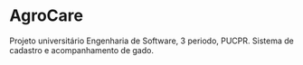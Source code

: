 # AgroCare
Projeto universitário Engenharia de Software, 3 periodo, PUCPR. Sistema de cadastro e acompanhamento de gado. 
